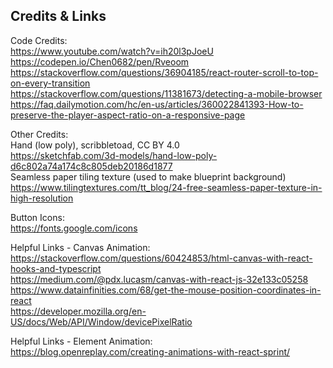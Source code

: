 ## Credits & Links
Code Credits: \
https://www.youtube.com/watch?v=ih20l3pJoeU \
https://codepen.io/Chen0682/pen/Rveoom \
https://stackoverflow.com/questions/36904185/react-router-scroll-to-top-on-every-transition \
https://stackoverflow.com/questions/11381673/detecting-a-mobile-browser \
https://faq.dailymotion.com/hc/en-us/articles/360022841393-How-to-preserve-the-player-aspect-ratio-on-a-responsive-page

Other Credits: \
Hand (low poly), scribbletoad, CC BY 4.0 \
https://sketchfab.com/3d-models/hand-low-poly-d6c802a74a174c8c805deb20186d1877 \
Seamless paper tiling texture (used to make blueprint background) \
https://www.tilingtextures.com/tt_blog/24-free-seamless-paper-texture-in-high-resolution

Button Icons: \
https://fonts.google.com/icons

Helpful Links - Canvas Animation: \
https://stackoverflow.com/questions/60424853/html-canvas-with-react-hooks-and-typescript \
https://medium.com/@pdx.lucasm/canvas-with-react-js-32e133c05258 \
https://www.datainfinities.com/68/get-the-mouse-position-coordinates-in-react \
https://developer.mozilla.org/en-US/docs/Web/API/Window/devicePixelRatio

Helpful Links - Element Animation: \
https://blog.openreplay.com/creating-animations-with-react-sprint/
